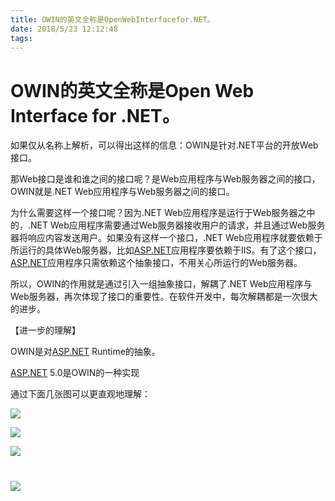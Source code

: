 ```yaml
---
title: OWIN的英文全称是OpenWebInterfacefor.NET。
date: 2018/5/23 12:12:48
tags:
---
```



# OWIN的英文全称是Open Web Interface for .NET。

如果仅从名称上解析，可以得出这样的信息：OWIN是针对.NET平台的开放Web接口。

那Web接口是谁和谁之间的接口呢？是Web应用程序与Web服务器之间的接口，OWIN就是.NET Web应用程序与Web服务器之间的接口。

为什么需要这样一个接口呢？因为.NET Web应用程序是运行于Web服务器之中的，.NET Web应用程序需要通过Web服务器接收用户的请求，并且通过Web服务器将响应内容发送用户。如果没有这样一个接口，.NET Web应用程序就要依赖于所运行的具体Web服务器，比如[ASP.NET](http://asp.net/)应用程序要依赖于IIS。有了这个接口，[ASP.NET](http://asp.net/)应用程序只需依赖这个抽象接口，不用关心所运行的Web服务器。

所以，OWIN的作用就是通过引入一组抽象接口，解耦了.NET Web应用程序与Web服务器，再次体现了接口的重要性。在软件开发中，每次解耦都是一次很大的进步。

【进一步的理解】

OWIN是对[ASP.NET](http://asp.net/) Runtime的抽象。

[ASP.NET](http://asp.net/) 5.0是OWIN的一种实现

通过下面几张图可以更直观地理解：

![](https://images0.cnblogs.com/blog/110119/201504/012233035141016.jpg)

 

![](https://images0.cnblogs.com/blog/110119/201504/012233122018495.jpg)

 

![](https://images0.cnblogs.com/blog/110119/201504/012233143894393.jpg)

 

# ![](https://images0.cnblogs.com/blog/110119/201504/012233163571293.jpg)   


  

